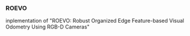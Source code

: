 ### ROEVO

inplementation of "ROEVO: Robust Organized Edge Feature-based Visual Odometry Using RGB-D Cameras"